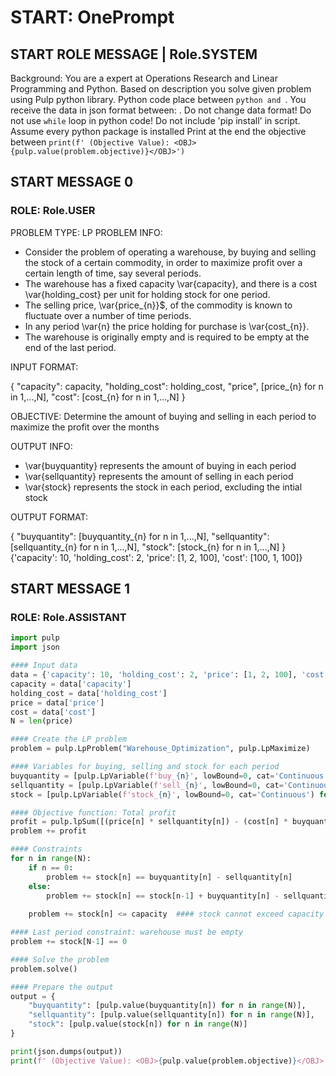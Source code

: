# START: OnePrompt 
## START ROLE MESSAGE | Role.SYSTEM 
Background: You are a expert at Operations Research and Linear Programming and Python. Based on description you solve given problem using Pulp python library. Python code place between ```python and ```. You receive the data in json format between: <DATA></DATA>. Do not change data format! Do not use `while` loop in python code! Do not include 'pip install' in script. Assume every python package is installed Print at the end the objective between <OBJ></OBJ> `print(f' (Objective Value): <OBJ>{pulp.value(problem.objective)}</OBJ>')`  
## START MESSAGE 0 
### ROLE: Role.USER
<DESCRIPTION>
PROBLEM TYPE: LP
PROBLEM INFO:

- Consider the problem of operating a warehouse, by buying and selling the stock of a certain commodity, in order to maximize profit over a certain length of time, say several periods.
- The warehouse has a fixed capacity \var{capacity}, and there is a cost \var{holding_cost} per unit for holding stock for one period.
- The selling price, \var{price_{n}}$, of the commodity is known to fluctuate over a number of time periods. 
- In any period \var{n} the price holding for purchase is \var{cost_{n}}.
- The warehouse is originally empty and is required to be empty at the end of the last period.

INPUT FORMAT:

{
	"capacity": capacity,
	"holding_cost": holding_cost,
	"price", [price_{n} for n in 1,...,N],
	"cost": [cost_{n} for n in 1,...,N]
}


OBJECTIVE: Determine the amount of buying and selling in each period to maximize the profit over the months

OUTPUT INFO:

- \var{buyquantity} represents the amount of buying in each period
- \var{sellquantity} represents the amount of selling in each period
- \var{stock} represents the stock in each period, excluding the intial stock

OUTPUT FORMAT:

{
	"buyquantity": [buyquantity_{n} for n in 1,...,N],
	"sellquantity": [sellquantity_{n} for n in 1,...,N],
	"stock": [stock_{n} for n in 1,...,N]
}
</DESCRIPTION>
<DATA>
{'capacity': 10, 'holding_cost': 2, 'price': [1, 2, 100], 'cost': [100, 1, 100]}</DATA>


## START MESSAGE 1 
### ROLE: Role.ASSISTANT
```python
import pulp
import json

#### Input data
data = {'capacity': 10, 'holding_cost': 2, 'price': [1, 2, 100], 'cost': [100, 1, 100]}
capacity = data['capacity']
holding_cost = data['holding_cost']
price = data['price']
cost = data['cost']
N = len(price)

#### Create the LP problem
problem = pulp.LpProblem("Warehouse_Optimization", pulp.LpMaximize)

#### Variables for buying, selling and stock for each period
buyquantity = [pulp.LpVariable(f'buy_{n}', lowBound=0, cat='Continuous') for n in range(N)]
sellquantity = [pulp.LpVariable(f'sell_{n}', lowBound=0, cat='Continuous') for n in range(N)]
stock = [pulp.LpVariable(f'stock_{n}', lowBound=0, cat='Continuous') for n in range(N)]

#### Objective function: Total profit
profit = pulp.lpSum([(price[n] * sellquantity[n]) - (cost[n] * buyquantity[n]) - (holding_cost * stock[n]) for n in range(N)])
problem += profit

#### Constraints
for n in range(N):
    if n == 0:
        problem += stock[n] == buyquantity[n] - sellquantity[n]
    else:
        problem += stock[n] == stock[n-1] + buyquantity[n] - sellquantity[n]
    
    problem += stock[n] <= capacity  #### stock cannot exceed capacity

#### Last period constraint: warehouse must be empty
problem += stock[N-1] == 0

#### Solve the problem
problem.solve()

#### Prepare the output
output = {
    "buyquantity": [pulp.value(buyquantity[n]) for n in range(N)],
    "sellquantity": [pulp.value(sellquantity[n]) for n in range(N)],
    "stock": [pulp.value(stock[n]) for n in range(N)]
}

print(json.dumps(output))
print(f' (Objective Value): <OBJ>{pulp.value(problem.objective)}</OBJ>')
```

